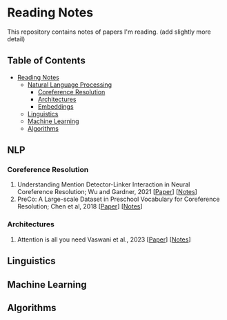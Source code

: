 # Reading Notes

This repository contains notes of papers I'm reading. (add slightly more detail)

Table of Contents
-----------------

* [Reading Notes](#reading-notes)
  * [Natural Language Processing](#nlp)
    * [Coreference Resolution](#coreference-resolution)
    * [Architectures](#architectures)
    * [Embeddings](#embeddings)
  * [Linguistics](#linguistics)
  * [Machine Learning](#machine-learning)
  * [Algorithms](#algorithms)


## NLP

### Coreference Resolution
1. Understanding Mention Detector-Linker Interaction in Neural Coreference Resolution; Wu and Gardner, 2021 [[Paper](https://aclanthology.org/2021.crac-1.16/)] [[Notes](https://github.com/weezymatt/papers/blob/main/2023/2021.crac-1.16.md)]
2. PreCo: A Large-scale Dataset in Preschool Vocabulary for Coreference Resolution; Chen et al, 2018 [[Paper](https://aclanthology.org/D18-1016/)] [[Notes](https://github.com/weezymatt/papers/blob/main/2023/D18-1016.md)]

###  Architectures 
1. Attention is all you need Vaswani et al., 2023 [[Paper](https://arxiv.org/abs/1706.03762)] [[Notes](https://github.com/weezymatt/papers/blob/main/2023/1706.03762.md)]

## Linguistics

## Machine Learning

## Algorithms

